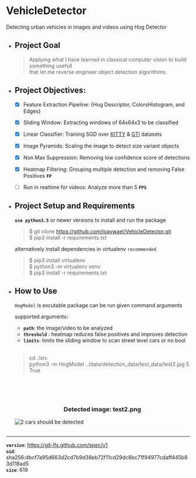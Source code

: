 # VehicleDetector
  Detecting urban vehicles in images and videos using Hog Detector

- ## Project Goal   
    > Applying what I have learned in classical computer vision to build something usefull   
    > that let me reverse engineer object detection algorithims.   
 
- ## Project Objectives:
	- [x] Feature Extraction Pipeline: {Hog Descriptor, ColorsHistogram, and Edges}
	- [x] Sliding Window: Extracting windows of 64x64x3 to be classified
	- [x] Linear Classifier: Training SGD over [KITTY](http://www.cvlibs.net/datasets/kitti/) & [GTI](http://www.gti.ssr.upm.es/data/Vehicle_database.html)  datasets
	- [x] Image Pyramids: Scaling the image to detect size variant objects
	- [x]  Non Max Suppression: Removing low confidence score of detections
	- [x]  Heatmap Filtering: Grouping multiple detection and removing False Positives **`FP`**
	- [ ] Run in realtime for videos: Analyze more than 5 **`FPS`**


- ## Project Setup and Requirements   
  **`use python3.5`** or newer versions to install and run the package   
  > $ git clone https://github.com/loaywael/VehicleDetector.git   
  > $ pip3 install -r requirements.txt    
  >   
  
  alternatively install dependencies in virtualenv `recommended`   
  > $ pip3 install virtualenv   
  > $ python3 -m virtualenv venv   
  > $ pip3 install -r requirements.txt   
  >   
  
  
- ## How to Use   
   `HogModel` is excutable package can be run given command arguments   
   
   supported arguments:   
	- **`path`**: the image/video to be analyzed   
	- **`threshold`** : heatmap reduces false positives and improves detection   
	- **`limits`**: limits the sliding window to scan street level cars or no bool      
   </br> 
   
   > cd ./src   
   > python3 -m HogModel ../data/detection_data/test_data/test2.jpg 5 True   
   >  
   </br>   
   </br>   
   </br>   
   
   <h3 align=center>Detected image: test2.png</h3>
   <img src="/assets/test2_detected.png" alt="2 cars should be detected">
   </br>
   </br>
   
***
**`version`**: https://git-lfs.github.com/spec/v1   
**`oid`**: sha256:dbcf7a95d663d2cd7b9d38eb72f11cd29dc8bc71f94977cdaff445b83d118ad5   
**`size`**: 619   

